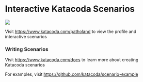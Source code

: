 # Interactive Katacoda Scenarios

[![](http://shields.katacoda.com/katacoda/patholand/count.svg)](https://www.katacoda.com/patholand "Get your profile on Katacoda.com")

Visit https://www.katacoda.com/patholand to view the profile and interactive scenarios

### Writing Scenarios
Visit https://www.katacoda.com/docs to learn more about creating Katacoda scenarios

For examples, visit https://github.com/katacoda/scenario-example
